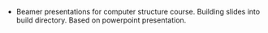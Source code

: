 - Beamer presentations for computer structure course. Building slides into build directory. Based on powerpoint presentation.